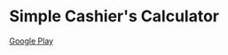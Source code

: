 # Simple Cashier's Calculator
[Google Play](https://play.google.com/store/apps/details?id=com.innif.simplecashiersassistant)
